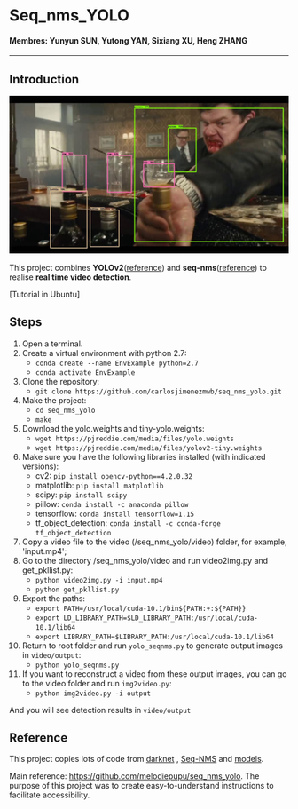 # Seq_nms_YOLO

#### Membres: Yunyun SUN, Yutong YAN, Sixiang XU, Heng ZHANG

---

## Introduction

![](img/index.jpg) 

This project combines **YOLOv2**([reference](https://arxiv.org/abs/1506.02640)) and **seq-nms**([reference](https://arxiv.org/abs/1602.08465)) to realise **real time video detection**.

[Tutorial in Ubuntu]
## Steps
1. Open a terminal.
2. Create a virtual environment with python 2.7:
   - `conda create --name EnvExample python=2.7`
   - `conda activate EnvExample`
3. Clone the repository:
   - `git clone https://github.com/carlosjimenezmwb/seq_nms_yolo.git`
4. Make the project:
   - `cd seq_nms_yolo`
   - `make`
5. Download the yolo.weights and tiny-yolo.weights:
   - `wget https://pjreddie.com/media/files/yolo.weights`
   - `wget https://pjreddie.com/media/files/yolov2-tiny.weights`
6. Make sure you have the following libraries installed (with indicated versions):
   - cv2: `pip install opencv-python==4.2.0.32`
   - matplotlib: `pip install matplotlib`
   - scipy: `pip install scipy`
   - pillow: `conda install -c anaconda pillow`
   - tensorflow: `conda install tensorflow=1.15`
   - tf_object_detection: `conda install -c conda-forge tf_object_detection`
7. Copy a video file to the video (/seq_nms_yolo/video) folder, for example, 'input.mp4';
8. Go to the directory /seq_nms_yolo/video and run video2img.py and get_pkllist.py:
   - `python video2img.py -i input.mp4`
   - `python get_pkllist.py`
9. Export the paths:
   - `export PATH=/usr/local/cuda-10.1/bin${PATH:+:${PATH}}`
   - `export LD_LIBRARY_PATH=$LD_LIBRARY_PATH:/usr/local/cuda-10.1/lib64`
   - `export LIBRARY_PATH=$LIBRARY_PATH:/usr/local/cuda-10.1/lib64`
10. Return to root folder and run `yolo_seqnms.py` to generate output images in `video/output`:
    - `python yolo_seqnms.py`
11. If you want to reconstruct a video from these output images, you can go to the video folder and run `img2video.py`:
    - `python img2video.py -i output`

And you will see detection results in `video/output`

## Reference

This project copies lots of code from [darknet](https://github.com/pjreddie/darknet) , [Seq-NMS](https://github.com/lrghust/Seq-NMS) and  [models](https://github.com/tensorflow/models).

Main reference: https://github.com/melodiepupu/seq_nms_yolo. The purpose of this project was to create easy-to-understand instructions to facilitate accessibility.
